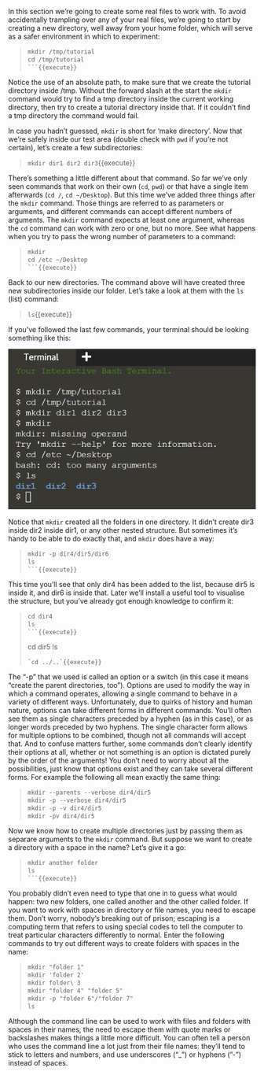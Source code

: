 In this section we’re going to create some real files to work with. To avoid accidentally trampling over any of your real files, we’re going to start by creating a new directory, well away from your home folder, which will serve as a safer environment in which to experiment:
> ```
> mkdir /tmp/tutorial
> cd /tmp/tutorial
> ```{{execute}}

Notice the use of an absolute path, to make sure that we create the tutorial directory inside /tmp. Without the forward slash at the start the `mkdir` command would try to find a tmp directory inside the current working directory, then try to create a tutorial directory inside that. If it couldn’t find a tmp directory the command would fail.

In case you hadn’t guessed, `mkdir` is short for ‘make directory’. Now that we’re safely inside our test area (double check with `pwd` if you’re not certain), let’s create a few subdirectories:
> `mkdir dir1 dir2 dir3`{{execute}}

There’s something a little different about that command. So far we’ve only seen commands that work on their own (`cd`, `pwd`) or that have a single item afterwards (`cd /`, `cd ~/Desktop`). But this time we’ve added three things after the `mkdir` command. Those things are referred to as parameters or arguments, and different commands can accept different numbers of arguments. The `mkdir` command expects at least one argument, whereas the `cd` command can work with zero or one, but no more. See what happens when you try to pass the wrong number of parameters to a command:
> ```
> mkdir
> cd /etc ~/Desktop
> ```{{execute}}

Back to our new directories. The command above will have created three new subdirectories inside our folder. Let’s take a look at them with the `ls` (list) command:
> `ls`{{execute}}

If you’ve followed the last few commands, your terminal should be looking something like this:

![Picture1](./assets/pic1.png)

Notice that `mkdir` created all the folders in one directory. It didn’t create dir3 inside dir2 inside dir1, or any other nested structure. But sometimes it’s handy to be able to do exactly that, and `mkdir` does have a way:
> ```
> mkdir -p dir4/dir5/dir6
> ls
> ```{{execute}}

This time you’ll see that only dir4 has been added to the list, because dir5 is inside it, and dir6 is inside that. Later we’ll install a useful tool to visualise the structure, but you’ve already got enough knowledge to confirm it:
> ```
> cd dir4
> ls
> ```{{execute}}
> ```
> cd dir5
> ls
> ```{{execute}}
> `cd ../..`{{execute}}

The “-p” that we used is called an option or a switch (in this case it means “create the parent directories, too”). Options are used to modify the way in which a command operates, allowing a single command to behave in a variety of different ways. Unfortunately, due to quirks of history and human nature, options can take different forms in different commands. You’ll often see them as single characters preceded by a hyphen (as in this case), or as longer words preceded by two hyphens. The single character form allows for multiple options to be combined, though not all commands will accept that. And to confuse matters further, some commands don’t clearly identify their options at all, whether or not something is an option is dictated purely by the order of the arguments! You don’t need to worry about all the possibilities, just know that options exist and they can take several different forms. For example the following all mean exactly the same thing:
> ```
> mkdir --parents --verbose dir4/dir5
> mkdir -p --verbose dir4/dir5
> mkdir -p -v dir4/dir5
> mkdir -pv dir4/dir5
> ```

Now we know how to create multiple directories just by passing them as separare arguments to the `mkdir` command. But suppose we want to create a directory with a space in the name? Let’s give it a go:
> ```
> mkdir another folder
> ls
> ```{{execute}}

You probably didn’t even need to type that one in to guess what would happen: two new folders, one called another and the other called folder. If you want to work with spaces in directory or file names, you need to escape them. Don’t worry, nobody’s breaking out of prison; escaping is a computing term that refers to using special codes to tell the computer to treat particular characters differently to normal. Enter the following commands to try out different ways to create folders with spaces in the name:
> ```
> mkdir "folder 1"
> mkdir 'folder 2'
> mkdir folder\ 3
> mkdir "folder 4" "folder 5"
> mkdir -p "folder 6"/"folder 7"
> ls

Although the command line can be used to work with files and folders with spaces in their names, the need to escape them with quote marks or backslashes makes things a little more difficult. You can often tell a person who uses the command line a lot just from their file names: they’ll tend to stick to letters and numbers, and use underscores (“_”) or hyphens (”-”) instead of spaces.

<br/>
